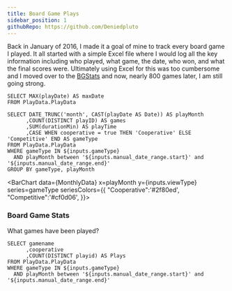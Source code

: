```yaml
---
title: Board Game Plays
sidebar_position: 1
githubRepo: https://github.com/Deniedpluto
---
```


Back in January of 2016, I made it a goal of mine to track every board game I played. It all started with a simple Excel file where I would log all the key information including who played, what game, the date, who won, and what the final scores were. Ultimately using Excel for this was too cumbersome and I moved over to the [BGStats](https://www.bgstatsapp.com/) and now, nearly 800 games later, I am still going strong.

```maxData
SELECT MAX(playDate) AS maxDate
FROM PlayData.PlayData
```

<DateRange
    title="Select Date Range"
    name=manual_date_range
    start=2015-11-01
    end=${maxData}
/>

<ButtonGroup title="View Type" name=viewType>
    <ButtonGroupItem valueLabel="Games" value="games" default/>
    <ButtonGroupItem valueLabel="Time" value="playTime"/>
</ButtonGroup>

<ButtonGroup title="Game Type" name=gameType>
    <ButtonGroupItem valueLabel="Both" value="('Cooperative', 'Competitive')" default/>
    <ButtonGroupItem valueLabel="Competitive" value="('Competitive')"/>
    <ButtonGroupItem valueLabel="Cooperative" value="('Cooperative')"/>
</ButtonGroup>


```MonthlyData
SELECT DATE_TRUNC('month', CAST(playDate AS Date)) AS playMonth
      ,COUNT(DISTINCT playID) AS games
      ,SUM(durationMin) AS playTime
      ,CASE WHEN cooperative = true THEN 'Cooperative' ELSE 'Competitive' END AS gameType
FROM PlayData.PlayData
WHERE gameType IN ${inputs.gameType}
  AND playMonth between '${inputs.manual_date_range.start}' and '${inputs.manual_date_range.end}'
GROUP BY gameType, playMonth
```

<BarChart data={MonthlyData}
    x=playMonth
    y={inputs.viewType}
    series=gameType
    seriesColors={{ 
        "Cooperative":'#2f80ed',
        "Competitive":'#cf0d06',
    }}>
    <ReferenceArea xMin='2023-12-01' xMax='2025-01-01' label='New Baby'/>
</BarChart>

### Board Game Stats

What games have been played?

```BoardGamePlays
SELECT gamename
      ,cooperative
      ,COUNT(DISTINCT playid) AS Plays
FROM PlayData.PlayData
WHERE gameType IN ${inputs.gameType}
  AND playMonth between '${inputs.manual_date_range.start}' and '${inputs.manual_date_range.end}'
```